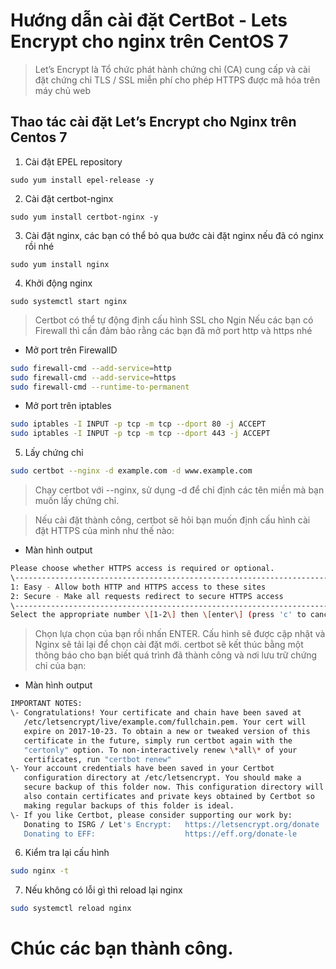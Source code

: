 # Hướng dẫn cài đặt CertBot - Lets Encrypt cho nginx trên CentOS 7


> Let’s Encrypt là Tổ chức phát hành chứng chỉ (CA) cung cấp và cài đặt chứng chỉ TLS / SSL miễn phí cho phép HTTPS được mã hóa trên máy chủ web

## Thao tác cài đặt Let’s Encrypt cho Nginx trên Centos 7

1. Cài đặt EPEL repository

`sudo yum install epel-release -y`

2. Cài đặt certbot-nginx

`sudo yum install certbot-nginx -y`

3. Cài đặt nginx, các bạn có thể bỏ qua bước cài đặt nginx nếu đã có nginx rồi nhé

`sudo yum install nginx`

4. Khởi động nginx

`sudo systemctl start nginx`

> Certbot có thể tự động định cấu hình SSL cho Ngin
> Nếu các bạn có Firewall thì cần đảm bảo rằng các bạn đã mở port http và https nhé

- Mở port trên FirewallD
```sh
sudo firewall-cmd --add-service=http  
sudo firewall-cmd --add-service=https  
sudo firewall-cmd --runtime-to-permanent
```

- Mở port trên iptables
```sh
sudo iptables -I INPUT -p tcp -m tcp --dport 80 -j ACCEPT  
sudo iptables -I INPUT -p tcp -m tcp --dport 443 -j ACCEPT
```

5. Lấy chứng chỉ
```sh
sudo certbot --nginx -d example.com -d www.example.com
```

> Chạy certbot với --nginx, sử dụng -d để chỉ định các tên miền mà bạn muốn lấy chứng chỉ.

> Nếu cài đặt thành công, certbot sẽ hỏi bạn muốn định cấu hình cài đặt HTTPS của mình như thế nào:

- Màn hình output
```sh
Please choose whether HTTPS access is required or optional.  
\-------------------------------------------------------------------------------  
1: Easy - Allow both HTTP and HTTPS access to these sites  
2: Secure - Make all requests redirect to secure HTTPS access  
\-------------------------------------------------------------------------------  
Select the appropriate number \[1-2\] then \[enter\] (press 'c' to cancel):
```

> Chọn lựa chọn của bạn rồi nhấn ENTER. Cấu hình sẽ được cập nhật và Nginx sẽ tải lại để chọn cài đặt mới. certbot sẽ kết thúc bằng một thông báo cho bạn biết quá trình đã thành công và nơi lưu trữ chứng chỉ của bạn:

- Màn hình output
```sh
IMPORTANT NOTES:  
\- Congratulations! Your certificate and chain have been saved at  
   /etc/letsencrypt/live/example.com/fullchain.pem. Your cert will  
   expire on 2017-10-23. To obtain a new or tweaked version of this  
   certificate in the future, simply run certbot again with the  
   "certonly" option. To non-interactively renew \*all\* of your  
   certificates, run "certbot renew"  
\- Your account credentials have been saved in your Certbot  
   configuration directory at /etc/letsencrypt. You should make a  
   secure backup of this folder now. This configuration directory will  
   also contain certificates and private keys obtained by Certbot so  
   making regular backups of this folder is ideal.  
\- If you like Certbot, please consider supporting our work by:  
   Donating to ISRG / Let's Encrypt:   https://letsencrypt.org/donate  
   Donating to EFF:                    https://eff.org/donate-le
```
6. Kiểm tra lại cấu hình
```sh
sudo nginx -t
```

7. Nếu không có lỗi gì thì reload lại nginx
```sh
sudo systemctl reload nginx
```

# Chúc các bạn thành công.